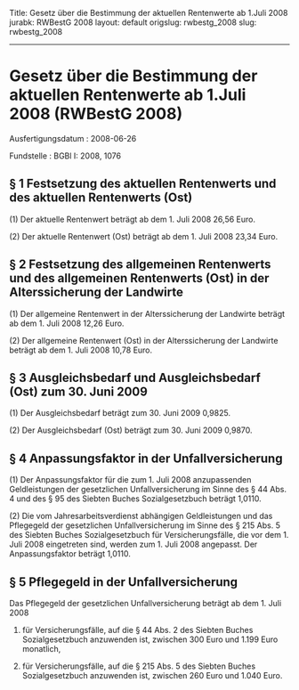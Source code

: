 Title: Gesetz über die Bestimmung der aktuellen Rentenwerte ab 1.Juli 2008
jurabk: RWBestG 2008
layout: default
origslug: rwbestg_2008
slug: rwbestg_2008

---

# Gesetz über die Bestimmung der aktuellen Rentenwerte ab 1.Juli 2008 (RWBestG 2008)

Ausfertigungsdatum
:   2008-06-26

Fundstelle
:   BGBl I: 2008, 1076


## § 1 Festsetzung des aktuellen Rentenwerts und des aktuellen Rentenwerts (Ost)

(1) Der aktuelle Rentenwert beträgt ab dem 1. Juli 2008 26,56 Euro.

(2) Der aktuelle Rentenwert (Ost) beträgt ab dem 1. Juli 2008 23,34
Euro.


## § 2 Festsetzung des allgemeinen Rentenwerts und des allgemeinen Rentenwerts (Ost) in der Alterssicherung der Landwirte

(1) Der allgemeine Rentenwert in der Alterssicherung der Landwirte
beträgt ab dem 1. Juli 2008 12,26 Euro.

(2) Der allgemeine Rentenwert (Ost) in der Alterssicherung der
Landwirte beträgt ab dem 1. Juli 2008 10,78 Euro.


## § 3 Ausgleichsbedarf und Ausgleichsbedarf (Ost) zum 30. Juni 2009

(1) Der Ausgleichsbedarf beträgt zum 30. Juni 2009 0,9825.

(2) Der Ausgleichsbedarf (Ost) beträgt zum 30. Juni 2009 0,9870.


## § 4 Anpassungsfaktor in der Unfallversicherung

(1) Der Anpassungsfaktor für die zum 1. Juli 2008 anzupassenden
Geldleistungen der gesetzlichen Unfallversicherung im Sinne des § 44
Abs. 4 und des § 95 des Siebten Buches Sozialgesetzbuch beträgt
1,0110.

(2) Die vom Jahresarbeitsverdienst abhängigen Geldleistungen und das
Pflegegeld der gesetzlichen Unfallversicherung im Sinne des § 215 Abs.
5 des Siebten Buches Sozialgesetzbuch für Versicherungsfälle, die vor
dem 1. Juli 2008 eingetreten sind, werden zum 1. Juli 2008 angepasst.
Der Anpassungsfaktor beträgt 1,0110.


## § 5 Pflegegeld in der Unfallversicherung

Das Pflegegeld der gesetzlichen Unfallversicherung beträgt ab dem 1.
Juli 2008

1.  für Versicherungsfälle, auf die § 44 Abs. 2 des Siebten Buches
    Sozialgesetzbuch anzuwenden ist, zwischen 300 Euro und 1.199 Euro
    monatlich,


2.  für Versicherungsfälle, auf die § 215 Abs. 5 des Siebten Buches
    Sozialgesetzbuch anzuwenden ist, zwischen 260 Euro und 1.040 Euro.





